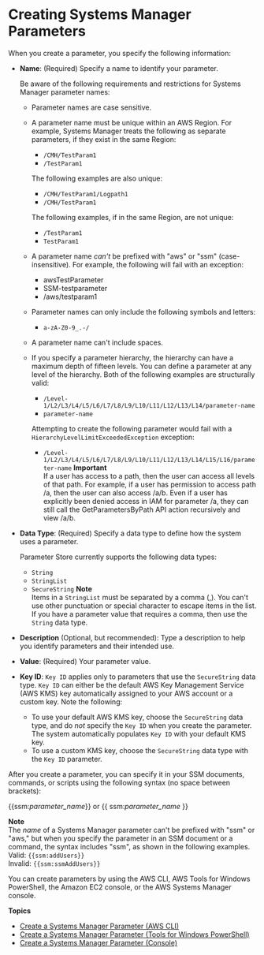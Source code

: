 # Creating Systems Manager Parameters<a name="sysman-paramstore-su-create"></a>

When you create a parameter, you specify the following information:
+ **Name**: \(Required\) Specify a name to identify your parameter\. 

  Be aware of the following requirements and restrictions for Systems Manager parameter names:
  + Parameter names are case sensitive\.
  + A parameter name must be unique within an AWS Region\. For example, Systems Manager treats the following as separate parameters, if they exist in the same Region:
    + `/CMH/TestParam1`
    + `/TestParam1`

    The following examples are also unique:
    + `/CMH/TestParam1/Logpath1`
    + `/CMH/TestParam1`

    The following examples, if in the same Region, are not unique:
    + `/TestParam1`
    + `TestParam1`
  + A parameter name *can't* be prefixed with "aws" or "ssm" \(case\-insensitive\)\. For example, the following will fail with an exception:
    + awsTestParameter
    + SSM\-testparameter
    + /aws/testparam1
  + Parameter names can only include the following symbols and letters:
    + `a-zA-Z0-9_.-/`
  + A parameter name can't include spaces\.
  + If you specify a parameter hierarchy, the hierarchy can have a maximum depth of fifteen levels\. You can define a parameter at any level of the hierarchy\. Both of the following examples are structurally valid:
    + `/Level-1/L2/L3/L4/L5/L6/L7/L8/L9/L10/L11/L12/L13/L14/parameter-name`
    + `parameter-name`

    Attempting to create the following parameter would fail with a `HierarchyLevelLimitExceededException` exception:
    + `/Level-1/L2/L3/L4/L5/L6/L7/L8/L9/L10/L11/L12/L13/L14/L15/L16/parameter-name`
**Important**  
If a user has access to a path, then the user can access all levels of that path\. For example, if a user has permission to access path /a, then the user can also access /a/b\. Even if a user has explicitly been denied access in IAM for parameter /a, they can still call the GetParametersByPath API action recursively and view /a/b\.
+ **Data Type**: \(Required\) Specify a data type to define how the system uses a parameter\. 

  Parameter Store currently supports the following data types:
  + `String`
  + `StringList`
  + `SecureString`
**Note**  
Items in a `StringList` must be separated by a comma \(,\)\. You can't use other punctuation or special character to escape items in the list\. If you have a parameter value that requires a comma, then use the `String` data type\.
+ **Description** \(Optional, but recommended\): Type a description to help you identify parameters and their intended use\.
+ **Value**: \(Required\) Your parameter value\.
+ **Key ID**: `Key ID` applies only to parameters that use the `SecureString` data type\. `Key ID` can either be the default AWS Key Management Service \(AWS KMS\) key automatically assigned to your AWS account or a custom key\. Note the following:
  + To use your default AWS KMS key, choose the `SecureString` data type, and do *not* specify the `Key ID` when you create the parameter\. The system automatically populates `Key ID` with your default KMS key\. 
  + To use a custom KMS key, choose the `SecureString` data type with the `Key ID` parameter\. 

After you create a parameter, you can specify it in your SSM documents, commands, or scripts using the following syntax \(no space between brackets\):

\{\{ssm:*parameter\_name*\}\} or \{\{ ssm:*parameter\_name* \}\}

**Note**  
The *name* of a Systems Manager parameter can't be prefixed with "ssm" or "aws," but when you specify the parameter in an SSM document or a command, the syntax includes "ssm", as shown in the following examples\.  
Valid: `{{ssm:addUsers}}`  
Invalid: `{{ssm:ssmAddUsers}}`

You can create parameters by using the AWS CLI, AWS Tools for Windows PowerShell, the Amazon EC2 console, or the AWS Systems Manager console\.

**Topics**
+ [Create a Systems Manager Parameter \(AWS CLI\)](param-create-cli.md)
+ [Create a Systems Manager Parameter \(Tools for Windows PowerShell\)](param-create-ps.md)
+ [Create a Systems Manager Parameter \(Console\)](param-create-console.md)